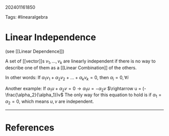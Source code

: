 202401161850

Tags: #linearalgebra 

# Linear Independence
(see [[Linear Dependence]])

A set of [[vector]]s $v_1,\dots,v_k$ are linearly independent if there is no way to describe one of them as a [[Linear Combination]] of the others.

In other words:
If $\alpha_1v_1 + \alpha_2v_2 + \dots + \alpha_kv_k = 0$, then $\alpha_i = 0, \forall i$

Another example:
If $\alpha_1u + \alpha_2v = 0 \rightarrow \alpha_1u = -\alpha_2v$
$\rightarrow u = (-\frac{\alpha_2}{\alpha_1})v$
The only way for this equation to hold is if $\alpha_1 = \alpha_2 = 0$, which means $u, v$ are independent.

---
# References
